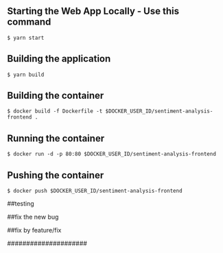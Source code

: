 ## Starting the Web App Locally - Use this command
` $ yarn start `

## Building the application
` $ yarn build `

## Building the container
` $ docker build -f Dockerfile -t $DOCKER_USER_ID/sentiment-analysis-frontend . `

## Running the container
` $ docker run -d -p 80:80 $DOCKER_USER_ID/sentiment-analysis-frontend `

## Pushing the container
` $ docker push $DOCKER_USER_ID/sentiment-analysis-frontend `

##testing

##fix the new bug

##fix by feature/fix

#####################
